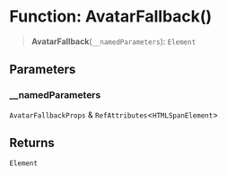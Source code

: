# Function: AvatarFallback()

> **AvatarFallback**(`__namedParameters`): `Element`

## Parameters

### \_\_namedParameters

`AvatarFallbackProps` & `RefAttributes`\<`HTMLSpanElement`\>

## Returns

`Element`
